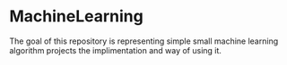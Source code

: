 # MachineLearning
The goal of this repository is representing simple small machine learning algorithm projects the implimentation and way of using it.
